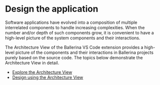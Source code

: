 # Design the application

Software applications have evolved into a composition of multiple interrelated components to handle increasing complexities. When the number and/or depth of such components grow, it is convenient to have a high-level picture of the system components and their interactions. 

The Architecture View of the Ballerina VS Code extension provides a high-level picture of the components and their interactions in Ballerina projects purely based on the source code. The topics below demonstrate the Architecture View in detail.

- [Explore the Architecture View](../design-the-application/design-using-the-architecture-view.md)
- [Design using the Architecture View](../design-the-application/design-using-the-architecture-view.md)
